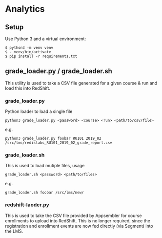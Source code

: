 # Analytics

## Setup
Use Python 3 and a virtual environment:

```
$ python3 -m venv venv
$ . venv/bin/activate
$ pip install -r requirements.txt
```

## grade_loader.py / grade_loader.sh
This utility is used to take a CSV file generated for a given course & run and load this into RedShift.

### grade_loader.py
Python loader to load a single file

```python3 grade_loader.py <password> <course> <run> <path/to/csv/file>```

e.g.

```python3 grade_loader.py foobar RU101 2019_02 /src/lms/redislabs_RU101_2019_02_grade_report.csv```

### grade_loader.sh
This is used to load mutiple files, usage

```grade_loader.sh <password> <path/to/files>```

e.g.

```grade_loader.sh foobar /src/lms/new/```


### redshift-laoder.py
This is used to take the CSV file provided by Appsembler for course enrollments to upload into RedShift. This is no longer required, since the registration and enrollment events are now fed directly (via Segment) into the LMS.